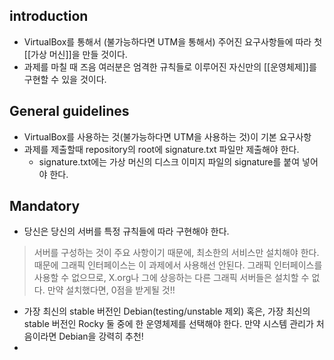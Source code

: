 ## introduction
- VirtualBox를 통해서 (불가능하다면 UTM을 통해서) 주어진 요구사항들에 따라 첫 [[가상 머신]]을 만들 것이다.
- 과제를 마칠 때 즈음 여러분은 엄격한 규칙들로 이루어진 자신만의 [[운영체제]]를 구현할 수 있을 것이다.
## General guidelines
- VirtualBox를 사용하는 것(불가능하다면 UTM을 사용하는 것)이 기본 요구사항
- 과제를 제출할때 repository의  root에 signature.txt 파일만 제출해야 한다.
	- signature.txt에는 가상 머신의 디스크 이미지 파일의 signature를 붙여 넣어야 한다.
## Mandatory
- 당신은 당신의 서버를 특정 규칙들에 따라 구현해야 한다.
> 서버를 구성하는 것이 주요 사항이기 때문에, 최소한의 서비스만 설치해야 한다. 때문에 그래픽 인터페이스는 이 과제에서 사용해선 안된다. 그래픽 인터페이스를 사용할 수 없으므로, X.org나 그에 상응하는 다른 그래픽 서버들은 설치할 수 없다. 만약 설치했다면, 0점을 받게될 것!!
- 가장 최신의 stable 버전인 Debian(testing/unstable 제외) 혹은, 가장 최신의 stable 버전인 Rocky 둘 중에 한 운영체제를 선택해야 한다. 만약 시스템 관리가 처음이라면 Debian을 강력히 추천!
-  